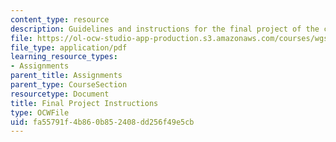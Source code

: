 ```yaml
---
content_type: resource
description: Guidelines and instructions for the final project of the course.
file: https://ol-ocw-studio-app-production.s3.amazonaws.com/courses/wgs-150-gender-power-leadership-and-the-workplace-spring-2015/fa55791f4b860b852408dd256f49e5cb_MITWGS_150S15_Finalproject.pdf
file_type: application/pdf
learning_resource_types:
- Assignments
parent_title: Assignments
parent_type: CourseSection
resourcetype: Document
title: Final Project Instructions
type: OCWFile
uid: fa55791f-4b86-0b85-2408-dd256f49e5cb
---
```

